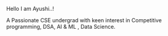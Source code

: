
Hello I am Ayushi..!
<!---
ayushipandya1285/ayushipandya1285 is a ✨ special ✨ repository because its `README.md` (this file) appears on your GitHub profile.
You can click the Preview link to take a look at your changes.
--->

A Passionate CSE undergrad with keen interest in Competitive programming, DSA, AI & ML , Data Science.

